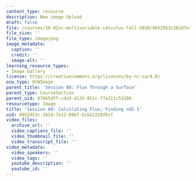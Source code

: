 ```yaml
---
content_type: resource
description: New image Upload
draft: false
file: /courses/18-02sc-multivariable-calculus-fall-2010/8052953c262d7e1280bf5cb12228f6cf_MIT18_02SC_L27Brds_9.png
file_size: ''
file_type: image/png
image_metadata:
  caption: ''
  credit: ''
  image-alt: ''
learning_resource_types:
- Image Gallery
license: https://creativecommons.org/licenses/by-nc-sa/4.0/
ocw_type: OCWImage
parent_title: 'Session 80: Flux Through a Surface'
parent_type: CourseSection
parent_uid: 076b5dff-cda3-d135-851c-f7a311c53208
resourcetype: Image
title: 'Session 80: Calculating Flux; Finding ndS 5'
uid: 8052953c-262d-7e12-80bf-5cb12228f6cf
video_files:
  archive_url: ''
  video_captions_file: ''
  video_thumbnail_file: ''
  video_transcript_file: ''
video_metadata:
  video_speakers: ''
  video_tags: ''
  youtube_description: ''
  youtube_id: ''
---
```

